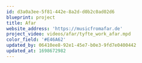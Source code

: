 ```yaml
---
id: d3a0a3ee-5f81-442e-8a2d-d0b2c0ad02d6
blueprint: project
title: Afar
website_address: 'https://musicfromafar.de'
project_video: videos/afar/tyfte_work_afar.mpd
color_field: '#E46A62'
updated_by: 06410ee8-92e1-45e7-b0e3-9fd7e0400442
updated_at: 1698672982
---
```

